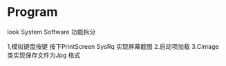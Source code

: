 Program
=======

look System Software
功能拆分

1,模拟键盘按键 按下PrintScreen SysRq 实现屏幕截图
2.启动项加载
3.Cimage 类实现保存文件为Jpg 格式
